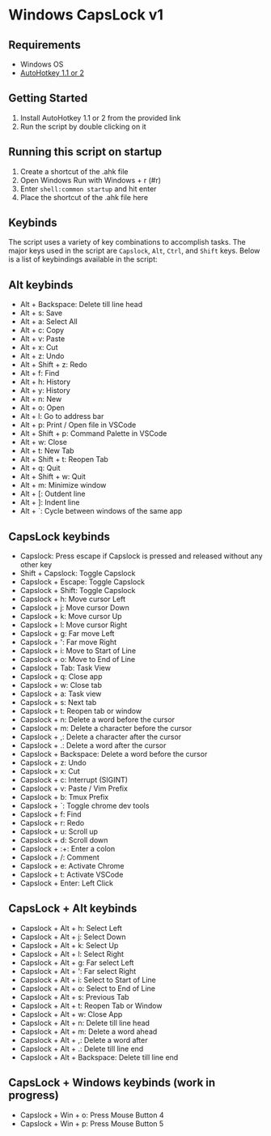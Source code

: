 # Windows CapsLock v1

## Requirements

* Windows OS
* [AutoHotkey 1.1 or 2](https://www.autohotkey.com/)

## Getting Started
1. Install AutoHotkey 1.1 or 2 from the provided link
2. Run the script by double clicking on it

## Running this script on startup
1. Create a shortcut of the .ahk file
2. Open Windows Run with Windows + r (#r)
3. Enter `shell:common startup` and hit enter
4. Place the shortcut of the .ahk file here

## Keybinds

The script uses a variety of key combinations to accomplish tasks. The major keys used in the script are `Capslock`, `Alt`, `Ctrl`, and `Shift` keys. Below is a list of keybindings available in the script:

## Alt keybinds
- Alt + Backspace: Delete till line head
- Alt + s: Save
- Alt + a: Select All
- Alt + c: Copy
- Alt + v: Paste
- Alt + x: Cut
- Alt + z: Undo
- Alt + Shift + z: Redo
- Alt + f: Find
- Alt + h: History
- Alt + y: History
- Alt + n: New
- Alt + o: Open
- Alt + l: Go to address bar
- Alt + p: Print / Open file in VSCode
- Alt + Shift + p: Command Palette in VSCode
- Alt + w: Close
- Alt + t: New Tab
- Alt + Shift + t: Reopen Tab
- Alt + q: Quit
- Alt + Shift + w: Quit
- Alt + m: Minimize window
- Alt + [: Outdent line
- Alt + ]: Indent line
- Alt + `: Cycle between windows of the same app

## CapsLock keybinds
- Capslock: Press escape if Capslock is pressed and released without any other key
- Shift + Capslock: Toggle Capslock
- Capslock + Escape: Toggle Capslock
- Capslock + Shift: Toggle Capslock
- Capslock + h: Move cursor Left
- Capslock + j: Move cursor Down
- Capslock + k: Move cursor Up
- Capslock + l: Move cursor Right
- Capslock + g: Far move Left
- Capslock + ': Far move Right
- Capslock + i: Move to Start of Line
- Capslock + o: Move to End of Line
- Capslock + Tab: Task View
- Capslock + q: Close app
- Capslock + w: Close tab
- Capslock + a: Task view
- Capslock + s: Next tab
- Capslock + t: Reopen tab or window
- Capslock + n: Delete a word before the cursor
- Capslock + m: Delete a character before the cursor
- Capslock + ,: Delete a character after the cursor
- Capslock + .: Delete a word after the cursor
- Capslock + Backspace: Delete a word before the cursor
- Capslock + z: Undo
- Capslock + x: Cut
- Capslock + c: Interrupt (SIGINT)
- Capslock + v: Paste / Vim Prefix
- Capslock + b: Tmux Prefix
- Capslock + `: Toggle chrome dev tools
- Capslock + f: Find
- Capslock + r: Redo
- Capslock + u: Scroll up
- Capslock + d: Scroll down
- Capslock + :+: Enter a colon
- Capslock + /: Comment
- Capslock + e: Activate Chrome
- Capslock + t: Activate VSCode
- Capslock + Enter: Left Click

## CapsLock + Alt keybinds
- Capslock + Alt + h: Select Left
- Capslock + Alt + j: Select Down
- Capslock + Alt + k: Select Up
- Capslock + Alt + l: Select Right
- Capslock + Alt + g: Far select Left
- Capslock + Alt + ': Far select Right
- Capslock + Alt + i: Select to Start of Line
- Capslock + Alt + o: Select to End of Line
- Capslock + Alt + s: Previous Tab
- Capslock + Alt + t: Reopen Tab or Window
- Capslock + Alt + w: Close App
- Capslock + Alt + n: Delete till line head
- Capslock + Alt + m: Delete a word ahead
- Capslock + Alt + ,: Delete a word after
- Capslock + Alt + .: Delete till line end
- Capslock + Alt + Backspace: Delete till line end

## CapsLock + Windows keybinds (work in progress)
- Capslock + Win + o: Press Mouse Button 4
- Capslock + Win + p: Press Mouse Button 5
